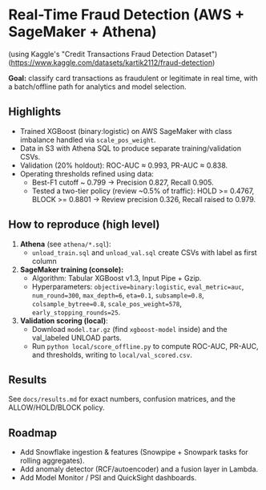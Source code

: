 # Real-Time Fraud Detection (AWS + SageMaker + Athena)

(using Kaggle's "Credit Transactions Fraud Detection Dataset")
(https://www.kaggle.com/datasets/kartik2112/fraud-detection)

**Goal:** classify card transactions as fraudulent or legitimate in real time, with a batch/offline path for analytics and model selection.

## Highlights
- Trained XGBoost (binary:logistic) on AWS SageMaker with class imbalance handled via `scale_pos_weight`.
- Data in S3 with Athena SQL to produce separate training/validation CSVs.
- Validation (20% holdout): ROC-AUC ≈ 0.993, PR-AUC ≈ 0.838.
- Operating thresholds refined using data:
  - Best-F1 cutoff ~ 0.799 -> Precision 0.827, Recall 0.905.
  - Tested a two-tier policy (review ~0.5% of traffic): HOLD >= 0.4767, BLOCK >= 0.8801 -> Review precision 0.326, Recall raised to 0.979.

## How to reproduce (high level)
1. **Athena** (see `athena/*.sql`):  
   - `unload_train.sql` and `unload_val.sql` create CSVs with label as first column 
2. **SageMaker training (console):**  
   - Algorithm: Tabular XGBoost v1.3, Input Pipe + Gzip.  
   - Hyperparameters: `objective=binary:logistic`, `eval_metric=auc`, `num_round=300`, `max_depth=6`, `eta=0.1`, `subsample=0.8`, `colsample_bytree=0.8`, `scale_pos_weight=578`, `early_stopping_rounds=25`.
3. **Validation scoring (local)**:  
   - Download `model.tar.gz` (find `xgboost-model` inside) and the val_labeled UNLOAD parts.  
   - Run `python local/score_offline.py` to compute ROC-AUC, PR-AUC, and thresholds, writing to `local/val_scored.csv`.

## Results
See `docs/results.md` for exact numbers, confusion matrices, and the ALLOW/HOLD/BLOCK policy.

## Roadmap
- Add Snowflake ingestion & features (Snowpipe + Snowpark tasks for rolling aggregates).
- Add anomaly detector (RCF/autoencoder) and a fusion layer in Lambda.
- Add Model Monitor / PSI and QuickSight dashboards.
